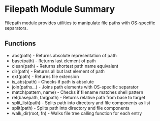 # Filepath Module Summary
Filepath module provides utilities to manipulate file paths with OS-specific separators.
## Functions
* abs(path) - Returns absolute representation of path
* base(path) - Returns last element of path
* clean(path) - Returns shortest path name equivalent
* dir(path) - Returns all but last element of path
* ext(path) - Returns file extension
* is_abs(path) - Checks if path is absolute
* join(paths...) - Joins path elements with OS-specific separator
* match(pattern, name) - Checks if filename matches shell pattern
* rel(basepath, targpath) - Returns relative path from base to target
* split_list(path) - Splits path into directory and file components as list
* split(path) - Splits path into directory and file components
* walk_dir(root, fn) - Walks file tree calling function for each entry
